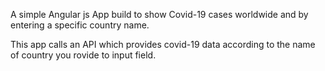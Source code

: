 A simple Angular js App build to show Covid-19 cases worldwide and by entering a specific country name.

This app calls an API which provides covid-19 data according to the name of country you rovide to input field.
